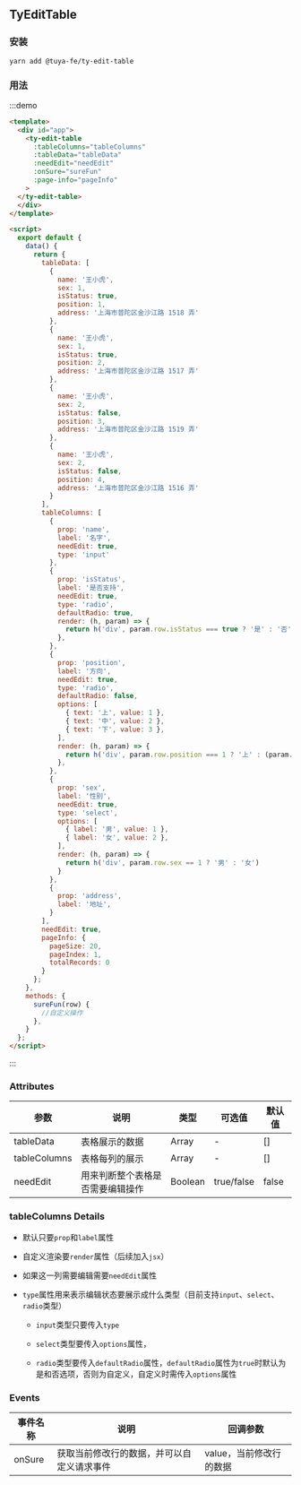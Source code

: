 ## TyEditTable

### 安装
```shell
yarn add @tuya-fe/ty-edit-table
```

### 用法

:::demo
```html
<template>
  <div id="app">
    <ty-edit-table
      :tableColumns="tableColumns"
      :tableData="tableData"
      :needEdit="needEdit"
      :onSure="sureFun"
      :page-info="pageInfo"
    >
  </ty-edit-table>
  </div>
</template>

<script>
  export default {
    data() {
      return {
        tableData: [
          {
            name: '王小虎',
            sex: 1,
            isStatus: true,
            position: 1,
            address: '上海市普陀区金沙江路 1518 弄'
          },
          {
            name: '王小虎',
            sex: 1,
            isStatus: true,
            position: 2,
            address: '上海市普陀区金沙江路 1517 弄'
          },
          {
            name: '王小虎',
            sex: 2,
            isStatus: false,
            position: 3,
            address: '上海市普陀区金沙江路 1519 弄'
          },
          {
            name: '王小虎',
            sex: 2,
            isStatus: false,
            position: 4,
            address: '上海市普陀区金沙江路 1516 弄'
          }
        ],
        tableColumns: [
          {
            prop: 'name',
            label: '名字',
            needEdit: true,
            type: 'input'
          },
          {
            prop: 'isStatus',
            label: '是否支持',
            needEdit: true,
            type: 'radio',
            defaultRadio: true,
            render: (h, param) => {
              return h('div', param.row.isStatus === true ? '是' : '否')
            },
          },
          {
            prop: 'position',
            label: '方向',
            needEdit: true,
            type: 'radio',
            defaultRadio: false,
            options: [
              { text: '上', value: 1 },
              { text: '中', value: 2 },
              { text: '下', value: 3 },
            ],
            render: (h, param) => {
              return h('div', param.row.position === 1 ? '上' : (param.row.position === 2 ? '中' : '下'))
            },
          },
          {
            prop: 'sex',
            label: '性别',
            needEdit: true,
            type: 'select',
            options: [
              { label: '男', value: 1 },
              { label: '女', value: 2 },
            ],
            render: (h, param) => {
              return h('div', param.row.sex == 1 ? '男' : '女')
            }
          },
          {
            prop: 'address',
            label: '地址',
          }
        ],
        needEdit: true,
        pageInfo: {
          pageSize: 20,
          pageIndex: 1,
          totalRecords: 0
        }
      };
    },
    methods: {
      sureFun(row) {
        //自定义操作
      },
    }
  };
</script>
```
:::

### Attributes
| 参数                  | 说明                                      | 类型                        | 可选值  | 默认值 |
| --------------------- | ---------------------------------------- | --------------------------- | ---- | ----- |
| tableData             | 表格展示的数据                             | Array                       | -    | []    |
| tableColumns          | 表格每列的展示                             | Array                       | -    | []    |
| needEdit              | 用来判断整个表格是否需要编辑操作              | Boolean                     | true/false    | false     |

### tableColumns Details

- 默认只要`prop`和`label`属性

- 自定义渲染要`render`属性（后续加入`jsx`）

- 如果这一列需要编辑需要`needEdit`属性

- `type`属性用来表示编辑状态要展示成什么类型（目前支持`input`、`select`、`radio`类型）

  - `input`类型只要传入`type`

  - `select`类型要传入`options`属性，

  - `radio`类型要传入`defaultRadio`属性，`defaultRadio`属性为`true`时默认为是和否选项，否则为自定义，自定义时需传入`options`属性

### Events
| 事件名称           | 说明                                         | 回调参数                                     |
| -------------- | -------------------------------------------    | ---------------------------------------- |
| onSure         | 获取当前修改行的数据，并可以自定义请求事件            | value，当前修改行的数据  |
